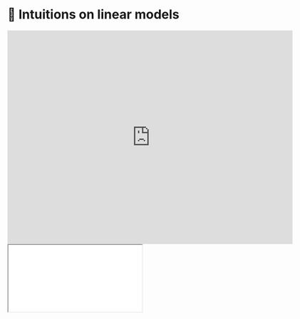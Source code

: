 # 📰 Intuitions on linear models

<div class="video_player">
<iframe width="640" height="480" src="https://www.youtube.com/embed/ksEGivkPP7I?rel=0" title="YouTube video player" frameborder="0" rel="0" showinfo="0" allow="accelerometer; autoplay; clipboard-write; encrypted-media; gyroscope; picture-in-picture" allowfullscreen></iframe>
</div>

<iframe src="../slides/index.html?file=../slides/linear_models.md#p1"/>
